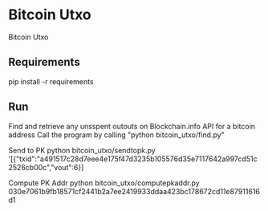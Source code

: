 # Bitcoin Utxo
Bitcoin Utxo


## Requirements
pip install -r requirements



## Run

Find and retrieve any unsspent outouts on Blockchain.info API for a bitcoin address
Call the program by calling "python bitcoin_utxo/find.py"

Send to PK
python bitcoin_utxo/sendtopk.py '[{"txid":"a491517c28d7eee4e175f47d3235b105576d35e7117642a997cd51c2526cb00c","vout":6}]

Compute PK Addr
python bitcoin_utxo/computepkaddr.py 030e7061b9fb18571cf2441b2a7ee2419933ddaa423bc178672cd11e87911616d1
